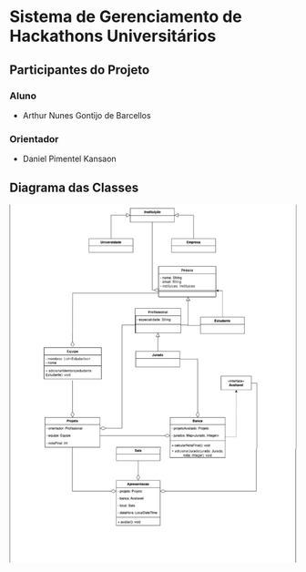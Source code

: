 # Sistema de Gerenciamento de Hackathons Universitários

## Participantes do Projeto

### Aluno
* Arthur Nunes Gontijo de Barcellos

### Orientador

* Daniel Pimentel Kansaon

## Diagrama das Classes

![Diagrama de classes](docs/images/DiagramaDeClasses-SGHU.png "Diagrama de classes.")
